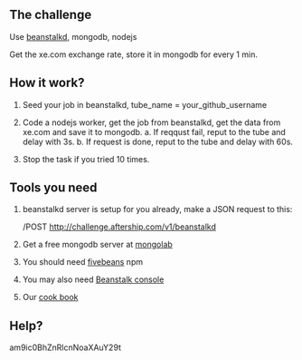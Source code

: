 The challenge
---

Use [beanstalkd](http://kr.github.io/beanstalkd/), mongodb, nodejs

Get the xe.com exchange rate, store it in mongodb for every 1 min.


How it work?
---
1. Seed your job in beanstalkd, tube_name = your_github_username

2. Code a nodejs worker, get the job from beanstalkd, get the data from xe.com and save it to mongodb.
	a. If reqqust fail, reput to the tube and delay with 3s.
	b. If request is done, reput to the tube and delay with 60s.

3. Stop the task if you tried 10 times.

Tools you need
---
1. beanstalkd server is setup for you already, make a JSON request to this:

	/POST http://challenge.aftership.com/v1/beanstalkd

2. Get a free mongodb server at [mongolab](https://mongolab.com/welcome/)

3. You should need [fivebeans](https://github.com/ceejbot/fivebeans) npm

4. You may also need [Beanstalk console](https://github.com/ptrofimov/beanstalk_console)

5. Our [cook book](https://github.com/AfterShip/coding-guideline-javascript)


Help?
---
am9ic0BhZnRlcnNoaXAuY29t
